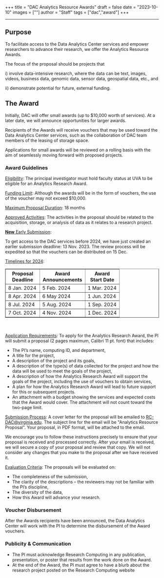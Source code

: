 +++
title = "DAC Analytics Resource Awards"
draft = false
date = "2023-10-10"
images = [""]
author = "Staff"
tags = ["dac","award"]
+++

***


## Purpose
To facilitate access to the Data Analytics Center services and empower researchers to advance their research, we offer the Analytics Resource Awards.

The focus of the proposal should be projects that 

i) involve data-intensive research, where the data can be text, images, videos, business data, genomic data, sensor data, geospatial data, etc., and 

ii) demonstrate potential for future, external funding.




## The Award 


Initially, DAC will offer small awards (up to $10,000 worth of services). At a later date, we will announce opportunities for larger awards. 

Recipients of the Awards will receive vouchers that may be used toward the Data Analytics Center services, such as the collaboration of DAC team members of the leasing of storage space. 
 
Applications for small awards will be reviewed on a rolling basis with the aim of seamlessly moving forward with proposed projects.  

### Award Guidelines

<u>Eligibility</u>:  The principal investigator must hold faculty status at UVA to be eligible for an Analytics Research Award.

<u>Funding Limit</u>:  Although the awards will be in the form of vouchers, the use of the voucher may not exceed $10,000.

<u>Maximum Proposal Duration</u>:  18 months

<u>Approved Activities</u>:  The activities in the proposal should be related to the acquisition, storage, or analysis of data as it relates to a research project.

<u>**New** Early Submission</u>: 

To get access to the DAC services before 2024, we have just created an earlier submission deadline: 13 Nov. 2023.  The review process will be expedited so that the vouchers can be distributed on 15 Dec.

  
<u>Timelines for 2024</u>: 


<table border="1" >
  <colgroup>
    <col style="width: 30%;" />
    <col style="width: 40%;" />
    <col style="width: 30%;" />
  </colgroup>
  <tr>
    <th>Proposal <br> Deadline</th>
    <th>Award <br> Announcements</th>
    <th>Award <br> Start Date </th>
  </tr>
  <tr>
    <td>8 Jan. 2024</td>
    <td>5 Feb. 2024</td>
    <td>1 Mar. 2024</td>
  </tr>
  <tr>
    <td>8 Apr. 2024</td>
    <td>6 May 2024</td>
    <td>1 Jun. 2024</td>
  </tr>
  <tr>
    <td>8 Jul. 2024</td>
    <td>5 Aug. 2024</td>
    <td>1 Sep. 2024</td>
  </tr>
  <tr>
    <td>7 Oct. 2024</td>
    <td>4 Nov. 2024</td>
    <td>1 Dec. 2024</td>
  </tr>
</table>

<br>
<br>
<u>Application Requirements</u>:  To apply for the Analytics Research Award, the PI will submit a proposal (2 pages maximum, Calibri 11 pt. font) that includes:

* The PI’s name, computing ID, and department,
* A title for the project,
* A description of the project and its goals,
* A description of the type(s) of data collected for the project and how the data will be used to meet the goals of the project,
* A description of how the Analytics Research Award will support the goals of the project, including the use of vouchers to obtain services,
* A plan for how the Analytics Research Award will lead to future support for this or subsequent projects. 
* An attachment with a budget showing the services and expected costs that the Award would cover.  The attachment will not count toward the two-page limit.


<u>Submission Process</u>: A cover letter for the proposal will be emailed to RC-DAC@virginia.edu.  The subject line for the email will be "Analytics Resource Proposal". Your proposal, in PDF format,  will be attached to the email. 

We encourage you to follow these instructions precisely to ensure that your proposal is received and processed correctly. After your email is received, we will secure a copy of your proposal and review that copy. We will not consider any changes that you make to the proposal after we have received it.

<u>Evaluation Criteria</u>: The proposals will be evaluated on:

* The completeness of the submission,
* The clarity of the descriptions – the reviewers may not be familiar with the PI’s discipline,
* The diversity of the data,
* How this Award will advance your research.

### Voucher Disbursement

After the Awards recipients have been announced, the Data Analytics Center will work with the PI to determine the disbursement of the Award vouchers.

### Publicity & Communication
* The PI must acknowledge Research Computing in any publication, presentation, or poster that results from the work done on the Award.
* At the end of the Award, the PI must agree to have a blurb about the research project posted on the Research Computing website







